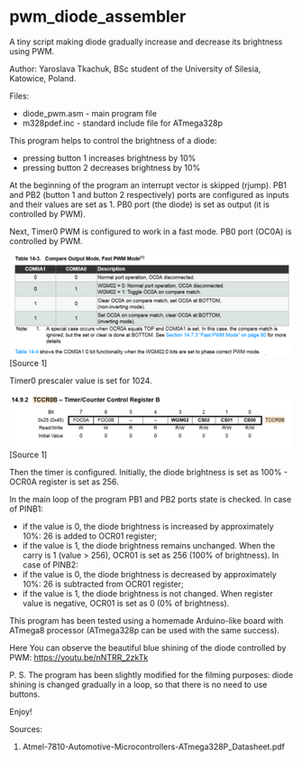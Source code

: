 # pwm_diode_assembler
A tiny script making diode gradually increase and decrease its brightness using PWM.

Author: Yaroslava Tkachuk, BSc student of the University of Silesia, Katowice, Poland.

Files:
- diode_pwm.asm - main program file
- m328pdef.inc - standard include file for ATmega328p

This program helps to control the brightness of a diode:
- pressing button 1 increases brightness by 10%
- pressing button 2 decreases brightness by 10%

At the beginning of the program an interrupt vector is skipped (rjump). PB1 and PB2 (button 1 and button 2 respectively) ports are configured as inputs and their values are set as 1. PB0 port (the diode) is set as output (it is controlled by PWM).

Next, Timer0 PWM is configured to work in a fast mode. PB0 port (OC0A) is controlled by PWM.

![Alt text](./pwm_fast_mode.png?raw=true "Atmel-7810-Automotive-Microcontrollers-ATmega328P_Datasheet.pdf")
[Source 1]

Timer0 prescaler value is set for 1024.

![Alt text](./timer.png?raw=true "Atmel-7810-Automotive-Microcontrollers-ATmega328P_Datasheet.pdf")
[Source 1]

Then the timer is configured. Initially, the diode brightness is set as 100% - OCR0A register is set as 256.

In the main loop of the program PB1 and PB2 ports state is checked.
In case of PINB1:
- if the value is 0, the diode brightness is increased by approximately 10%: 26 is added to OCR01 register;
- if the value is 1, the diode brightness remains unchanged.
When the carry is 1 (value > 256), OCR01 is set as 256 (100% of brightness).
In case of PINB2:
- if the value is 0, the diode brightness is decreased by approximately 10%: 26 is subtracted from OCR01 register;
- if the value is 1, the diode brightness is not changed.
When register value is negative, OCR01 is set as 0 (0% of brightness).

This program has been tested using a homemade Arduino-like board with ATmega8 processor (ATmega328p can be used with the same success).

Here You can observe the beautiful blue shining of the diode controlled by PWM:
https://youtu.be/nNTRR_2zkTk

P. S. The program has been slightly modified for the filming purposes: diode shining is changed gradually in a loop, so that there is no need to use buttons.

Enjoy!

Sources:
1. Atmel-7810-Automotive-Microcontrollers-ATmega328P_Datasheet.pdf
